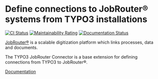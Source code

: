 # Define connections to JobRouter® systems from TYPO3 installations

[![CI Status](https://github.com/brotkrueml/typo3-jobrouter-connector/workflows/CI/badge.svg?branch=master)](https://github.com/brotkrueml/typo3-jobrouter-connector/actions?query=workflow%3ACI)
[![Maintainability Rating](https://sonarcloud.io/api/project_badges/measure?project=typo3-jobrouter-connector&metric=sqale_rating)](https://sonarcloud.io/dashboard?id=typo3-jobrouter-connector)
[![Documentation Status](https://readthedocs.org/projects/typo3-jobrouter-connector/badge/?version=latest)](https://typo3-jobrouter.readthedocs.io/projects/connector/)

[JobRouter®](https://www.jobrouter.com/) is a scalable digitization
platform which links processes, data and documents.

The TYPO3 JobRouter Connector is a base extension for defining
connections from TYPO3 to JobRouter®.

[Documentation](https://typo3-jobrouter.readthedocs.io/projects/connector/)
